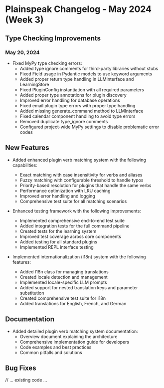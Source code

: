 # Plainspeak Changelog - May 2024 (Week 3)

## Type Checking Improvements

### May 20, 2024
- Fixed MyPy type checking errors:
  - Added type ignore comments for third-party libraries without stubs
  - Fixed Field usage in Pydantic models to use keyword arguments
  - Added proper return type handling in LLMInterface and LearningStore
  - Fixed PluginConfig instantiation with all required parameters
  - Added proper type annotations for plugin discovery
  - Improved error handling for database operations
  - Fixed email plugin type errors with proper type handling
  - Added missing generate_command method to LLMInterface
  - Fixed calendar component handling to avoid type errors
  - Removed duplicate type_ignore comments
  - Configured project-wide MyPy settings to disable problematic error codes 

## New Features

- Added enhanced plugin verb matching system with the following capabilities:
  - Exact matching with case insensitivity for verbs and aliases
  - Fuzzy matching with configurable threshold to handle typos
  - Priority-based resolution for plugins that handle the same verbs
  - Performance optimization with LRU caching
  - Improved error handling and logging
  - Comprehensive test suite for all matching scenarios

- Enhanced testing framework with the following improvements:
  - Implemented comprehensive end-to-end test suite
  - Added integration tests for the full command pipeline
  - Created tests for the learning system
  - Improved test coverage across core components
  - Added testing for all standard plugins
  - Implemented REPL interface testing

- Implemented internationalization (i18n) system with the following features:
  - Added I18n class for managing translations
  - Created locale detection and management
  - Implemented locale-specific LLM prompts
  - Added support for nested translation keys and parameter substitution
  - Created comprehensive test suite for i18n
  - Added translations for English, French, and German

## Documentation

- Added detailed plugin verb matching system documentation:
  - Overview document explaining the architecture
  - Comprehensive implementation guide for developers
  - Code examples and best practices
  - Common pitfalls and solutions

## Bug Fixes

// ... existing code ... 